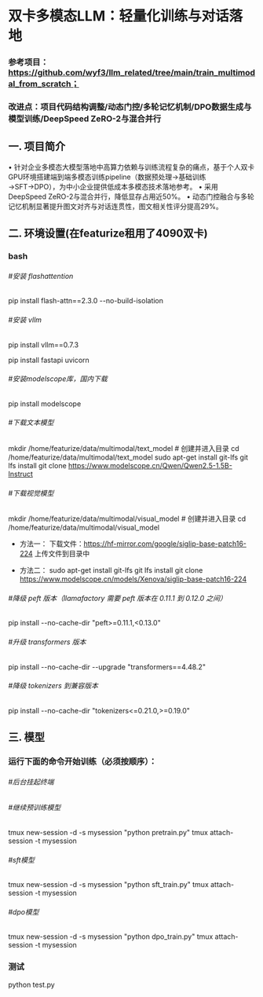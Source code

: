 # 双卡多模态LLM：轻量化训练与对话落地
### 参考项目：https://github.com/wyf3/llm_related/tree/main/train_multimodal_from_scratch； 
### 改进点：项目代码结构调整/动态门控/多轮记忆机制/DPO数据生成与模型训练/DeepSpeed ZeRO-2与混合并行

## 一. 项目简介
• 针对企业多模态大模型落地中高算力依赖与训练流程复杂的痛点，基于个人双卡GPU环境搭建端到端多模态训练pipeline（数据预处理→基础训练→SFT→DPO），为中小企业提供低成本多模态技术落地参考。
• 采用DeepSpeed ZeRO-2与混合并行，降低显存占用近50%。
• 动态门控融合与多轮记忆机制显著提升图文对齐与对话连贯性，图文相关性评分提高29%。

## 二. 环境设置(在featurize租用了4090双卡)
### bash

###### #安装 flashattention
pip install flash-attn==2.3.0 --no-build-isolation

###### #安装 vllm
pip install vllm==0.7.3

pip install fastapi uvicorn

###### #安装modelscope库，国内下载
pip install modelscope

###### #下载文本模型
mkdir /home/featurize/data/multimodal/text_model # 创建并进入目录
cd /home/featurize/data/multimodal/text_model
sudo apt-get install git-lfs
git lfs install
git clone https://www.modelscope.cn/Qwen/Qwen2.5-1.5B-Instruct

###### #下载视觉模型
mkdir /home/featurize/data/multimodal/visual_model # 创建并进入目录
cd /home/featurize/data/multimodal/visual_model

- 方法一：
下载文件：https://hf-mirror.com/google/siglip-base-patch16-224
上传文件到目录中

- 方法二：
sudo apt-get install git-lfs
git lfs install
git clone https://www.modelscope.cn/models/Xenova/siglip-base-patch16-224

###### #降级 peft 版本（llamafactory 需要 peft 版本在 0.11.1 到 0.12.0 之间）
pip install --no-cache-dir "peft>=0.11.1,<0.13.0"

###### #升级 transformers 版本
pip install --no-cache-dir --upgrade "transformers==4.48.2"

###### #降级 tokenizers 到兼容版本
pip install --no-cache-dir "tokenizers<=0.21.0,>=0.19.0"


## 三. 模型
### 运⾏下⾯的命令开始训练（必须按顺序）：
###### #后台挂起终端
###### #继续预训练模型
tmux new-session -d -s mysession "python pretrain.py"
tmux attach-session -t mysession
###### #sft模型
tmux new-session -d -s mysession "python sft_train.py"
tmux attach-session -t mysession
###### #dpo模型
tmux new-session -d -s mysession "python dpo_train.py"
tmux attach-session -t mysession

### 测试
python test.py
